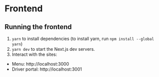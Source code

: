 # Frontend

## Running the frontend
1. `yarn` to install dependencies (to install yarn, run `npm install --global yarn`)
1. `yarn dev` to start the Next.js dev servers.
1. Interact with the sites:

- Menu: http://localhost:3000
- Driver portal: http://localhost:3001
